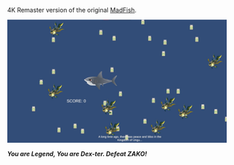 4K Remaster version of the original [MadFish](https://github.com/WhiteTorn/MadFish).

<img src="gameplay.jpg">

***You are Legend, You are Dex-ter. Defeat ZAKO!***
